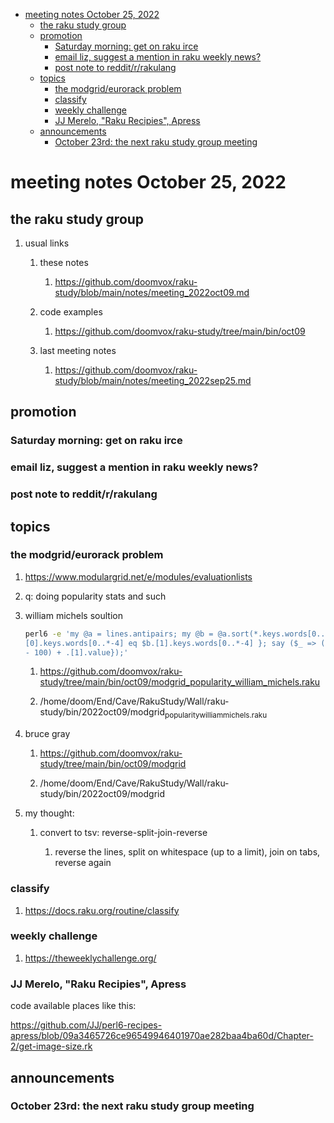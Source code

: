 - [meeting notes October 25, 2022](#orged1b787)
  - [the raku study group](#org22c5ef1)
  - [promotion](#orge161325)
    - [Saturday morning: get on raku irce](#org7e5cf14)
    - [email liz, suggest a mention in raku weekly news?](#org4120f3a)
    - [post note to reddit/r/rakulang](#orga4a02c9)
  - [topics](#orgb3c5453)
    - [the modgrid/eurorack problem](#orgd87d498)
    - [classify](#orgcd01059)
    - [weekly challenge](#orgac7aba6)
    - [JJ Merelo, "Raku Recipies", Apress](#org81a411f)
  - [announcements](#orgaf73808)
    - [October 23rd: the next raku study group meeting](#org0b51d61)


<a id="orged1b787"></a>

# meeting notes October 25, 2022


<a id="org22c5ef1"></a>

## the raku study group

1.  usual links

    1.  these notes
    
        1.  <https://github.com/doomvox/raku-study/blob/main/notes/meeting_2022oct09.md>
    
    2.  code examples
    
        1.  <https://github.com/doomvox/raku-study/tree/main/bin/oct09>
    
    3.  last meeting notes
    
        1.  <https://github.com/doomvox/raku-study/blob/main/notes/meeting_2022sep25.md>


<a id="orge161325"></a>

## promotion


<a id="org7e5cf14"></a>

### Saturday morning: get on raku irce


<a id="org4120f3a"></a>

### email liz, suggest a mention in raku weekly news?


<a id="orga4a02c9"></a>

### post note to reddit/r/rakulang


<a id="orgb3c5453"></a>

## topics


<a id="orgd87d498"></a>

### the modgrid/eurorack problem

1.  <https://www.modulargrid.net/e/modules/evaluationlists>

2.  q: doing popularity stats and such

3.  william michels soultion

    ```sh
    perl6 -e 'my @a = lines.antipairs; my @b = @a.sort(*.keys.words[0..*-3]).rotor(2 => -1); my @c; do for @b -> $b { @c.push($b) if $b.
    [0].keys.words[0..*-4] eq $b.[1].keys.words[0..*-4] }; say ($_ => (.[0].value - 100) + .[1].value).antipairs for @c.sort( { (.[0].value
    - 100) + .[1].value});'
    ```
    
    1.  <https://github.com/doomvox/raku-study/tree/main/bin/oct09/modgrid_popularity_william_michels.raku>
    
    2.  /home/doom/End/Cave/RakuStudy/Wall/raku-study/bin/2022oct09/modgrid<sub>popularity</sub><sub>william</sub><sub>michels.raku</sub>

4.  bruce gray

    1.  <https://github.com/doomvox/raku-study/tree/main/bin/oct09/modgrid>
    
    2.  /home/doom/End/Cave/RakuStudy/Wall/raku-study/bin/2022oct09/modgrid

5.  my thought:

    1.  convert to tsv: reverse-split-join-reverse
    
        1.  reverse the lines, split on whitespace (up to a limit), join on tabs, reverse again


<a id="orgcd01059"></a>

### classify

1.  <https://docs.raku.org/routine/classify>


<a id="orgac7aba6"></a>

### weekly challenge

1.  <https://theweeklychallenge.org/>


<a id="org81a411f"></a>

### JJ Merelo, "Raku Recipies", Apress

code available places like this:

<https://github.com/JJ/perl6-recipes-apress/blob/09a3465726ce96549946401970ae282baa4ba60d/Chapter-2/get-image-size.rk>


<a id="orgaf73808"></a>

## announcements


<a id="org0b51d61"></a>

### October 23rd: the next raku study group meeting

